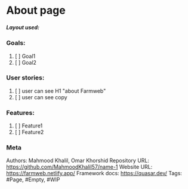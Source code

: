 # About page

##### Layout used: 

### Goals:
1. [ ] Goal1
2. [ ] Goal2

### User stories:
1. [ ] user can see H1  "about Farmweb"
2. [ ] user can see copy


### Features:
1. [ ] Feature1
2. [ ] Feature2

### Meta
Authors: Mahmood Khalil, Omar Khorshid
Repository URL: https://github.com/MahmoodKhalil57/name-1
Website URL: https://farmweb.netlify.app/
Framework docs: https://quasar.dev/
Tags: #Page, #Empty, #WIP
